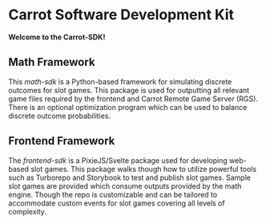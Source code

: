 # Carrot Software Development Kit

**Welcome to the Carrot-SDK!**

<!-- *Your one stop shop for spectacular slots* -->


## Math Framework

This *math-sdk* is a Python-based framework for simulating discrete outcomes for slot games. This package is used for outputting all relevant game files required by the frontend and Carrot Remote Game Server (RGS). There is an optional optimization program which can be used to balance discrete outcome probabilities. 


## Frontend Framework

The *frontend-sdk* is a PixieJS/Svelte package used for developing web-based slot games. This package walks though how to utilize powerful tools such as Turborepo and Storybook to test and publish slot games. Sample slot games are provided which consume outputs provided by the math engine. Though the repo is customizable and can be tailored to accommodate custom events for slot games covering all levels of complexity. 